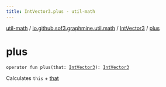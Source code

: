 ```yaml
---
title: IntVector3.plus - util-math
---
```


[util-math](../../index.html) / [io.github.sof3.graphmine.util.math](../index.html) / [IntVector3](index.html) / [plus](./plus.html)

# plus

`operator fun plus(that: `[`IntVector3`](index.html)`): `[`IntVector3`](index.html)

Calculates `this` + [that](plus.html#io.github.sof3.graphmine.util.math.IntVector3$plus(io.github.sof3.graphmine.util.math.IntVector3)/that)

